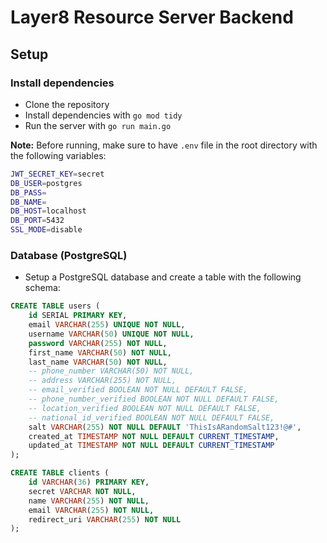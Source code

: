 # Layer8 Resource Server Backend

## Setup

### Install dependencies

- Clone the repository
- Install dependencies with `go mod tidy`
- Run the server with `go run main.go`

**Note:** Before running, make sure to have `.env` file in the root directory with the following variables:

```bash
JWT_SECRET_KEY=secret
DB_USER=postgres
DB_PASS=
DB_NAME=
DB_HOST=localhost
DB_PORT=5432
SSL_MODE=disable
```

### Database (PostgreSQL)

- Setup a PostgreSQL database and create a table with the following schema:

```sql
CREATE TABLE users (
    id SERIAL PRIMARY KEY,
    email VARCHAR(255) UNIQUE NOT NULL,
    username VARCHAR(50) UNIQUE NOT NULL,
    password VARCHAR(255) NOT NULL,
    first_name VARCHAR(50) NOT NULL,
    last_name VARCHAR(50) NOT NULL,
    -- phone_number VARCHAR(50) NOT NULL,
    -- address VARCHAR(255) NOT NULL,
    -- email_verified BOOLEAN NOT NULL DEFAULT FALSE,
    -- phone_number_verified BOOLEAN NOT NULL DEFAULT FALSE,
    -- location_verified BOOLEAN NOT NULL DEFAULT FALSE,
    -- national_id_verified BOOLEAN NOT NULL DEFAULT FALSE,
    salt VARCHAR(255) NOT NULL DEFAULT 'ThisIsARandomSalt123!@#',
    created_at TIMESTAMP NOT NULL DEFAULT CURRENT_TIMESTAMP,
    updated_at TIMESTAMP NOT NULL DEFAULT CURRENT_TIMESTAMP
);

CREATE TABLE clients (
	id VARCHAR(36) PRIMARY KEY,
	secret VARCHAR NOT NULL,
	name VARCHAR(255) NOT NULL,
    email VARCHAR(255) NOT NULL,
	redirect_uri VARCHAR(255) NOT NULL
);

```
